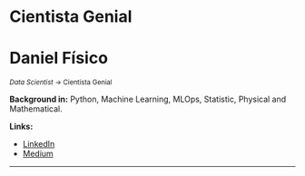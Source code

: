 # Cientista Genial

# Daniel Físico
<sub>*Data Scientist* $→$ Cientista Genial</sub>

**Background in:** Python, Machine Learning, MLOps, Statistic, Physical and Mathematical.

**Links:**
* [LinkedIn](http://www.linkedin.com/in/daniel-mulato)
* [Medium](https://medium.com/dnnielcientista)

---

